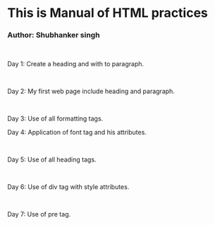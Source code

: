 # This is Manual of HTML practices
<h3>Author: Shubhanker singh</h2>
<br>
<p>Day 1: Create a heading and with to paragraph.</p>
<br>
<p>Day 2: My first web page include heading and paragraph.</p>
<br>
<p>Day 3: Use of all formatting tags.
<br>
<p>Day 4: Application of font tag and his attributes.</p>
<br>
<p>Day 5: Use of all heading tags.</p>
<br>
<p>Day 6: Use of div tag with style attributes.</p>
<br>
<p>Day 7: Use of pre tag.</p>
<br>